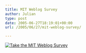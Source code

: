 ```yaml
---
title: MIT Weblog Survey
author: Julian
type: post
date: 2005-06-27T18:19:01+00:00
url: /2005/06/27/mit-weblog-survey/

---
```

[<img src="http://blogsurvey.media.mit.edu/images/survey-statistic.gif" alt="Take the MIT Weblog Survey" style="border:none" />][1]

 [1]: http://blogsurvey.media.mit.edu/request